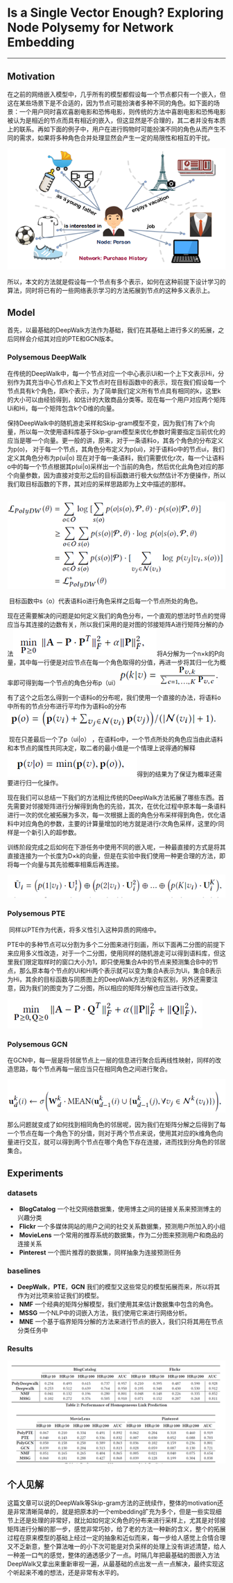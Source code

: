 # Is a Single Vector Enough? Exploring Node Polysemy for Network Embedding

------

## Motivation

​	在之前的网络嵌入模型中，几乎所有的模型都假设每一个节点都只有一个嵌入，但这在某些场景下是不合适的，因为节点可能扮演者多种不同的角色。如下面的场景：一个用户同时喜欢喜剧电影和恐怖电影，则传统的方法中喜剧电影和恐怖电影被认为是相近的节点而具有相近的嵌入，但这显然是不合理的，其二者并没有本质上的联系。再如下面的例子中，用户在进行购物时可能扮演不同的角色从而产生不同的需求，如果将多种角色合并处理显然会产生一定的局限性和相互的干扰。

![image-20200103100146792](https://github.com/linzihan-backforward/PaperNotes/blob/master/KDD/%5BKDD2019%5D%20Is%20a%20Single%20Vector%20Enough_%20Exploring%20Node%20Polysemy%20for%20Network%20Embedding/image-20200103100146792.png?raw=true)

​	所以，本文的方法就是假设每一个节点有多个表示，如何在这种前提下设计学习的算法，同时将已有的一些网络表示学习的方法拓展到节点的这种多义表示上。

## Model

​	首先，以最基础的DeepWalk方法作为基础，我们在其基础上进行多义的拓展，之后同样会介绍其对应的PTE和GCN版本。

### Polysemous DeepWalk

​	在传统的DeepWalk中，每一个节点对应一个中心表示Ui和一个上下文表示Hi，分别作为其充当中心节点和上下文节点时在目标函数中的表示，现在我们假设每一个节点具有k个角色，即k个表示，为了简单我们定义所有节点具有相同的k，这里k的大小可以由经验得到，如估计的大致商品分类等。现在每一个用户对应两个矩阵Ui和Hi，每一个矩阵包含k个D维的向量。

​	保持DeepWalk中的随机游走采样和Skip-gram模型不变，因为我们有了k个向量，所以每一次使用语料库基于Skip-gram模型来优化参数时需要指定当前优化的应当是哪一个向量。更一般的讲，原来，对于一条语料o，其各个角色的分布定义为p(o)， 对于每一个节点，其角色分布定义为p(ui)，对于语料o中的节点ui，我们定义其角色分布为p(ui|o) 现在对于每一条语料，我们需要优化r次，每一个让语料o中的每一个节点根据其p(ui|o)采样出一个当前的角色，然后优化此角色对应的那个向量参数，因为直接对变形之后的目标函数进行极大似然估计不方便操作，所以我们取目标函数的下界，其对应的采样思路即为上文中描述的那样。

​	![image-20200103102907583](https://github.com/linzihan-backforward/PaperNotes/blob/master/KDD/%5BKDD2019%5D%20Is%20a%20Single%20Vector%20Enough_%20Exploring%20Node%20Polysemy%20for%20Network%20Embedding/image-20200103102907583.png?raw=true)

​	目标函数中s（o）代表语料o进行角色采样之后每一个节点所处的角色。

​	现在还需要解决的问题是如何定义我们的角色分布，一个直观的想法时节点的觉得应当与其连接的边数有关，所以我们采用的是对图的邻接矩阵A进行矩阵分解的办法![image-20200103103236357](https://github.com/linzihan-backforward/PaperNotes/blob/master/KDD/%5BKDD2019%5D%20Is%20a%20Single%20Vector%20Enough_%20Exploring%20Node%20Polysemy%20for%20Network%20Embedding/image-20200103103236357.png?raw=true)将A分解为一个n×k的P向量，其中每一行便是对应节点在每一个角色取得的分值，再进一步将其归一化为概率即可得到每一个节点的角色分布p（ui）![image-20200103103443378](https://github.com/linzihan-backforward/PaperNotes/blob/master/KDD/%5BKDD2019%5D%20Is%20a%20Single%20Vector%20Enough_%20Exploring%20Node%20Polysemy%20for%20Network%20Embedding/image-20200103103443378.png?raw=true)

​	有了这个之后怎么得到一个语料o的分布呢，我们使用一个直接的办法，将语料o中所有的节点分布进行平均作为语料o的分布![image-20200103103614597](https://github.com/linzihan-backforward/PaperNotes/blob/master/KDD/%5BKDD2019%5D%20Is%20a%20Single%20Vector%20Enough_%20Exploring%20Node%20Polysemy%20for%20Network%20Embedding/image-20200103103611213.png?raw=true)

​	现在只差最后一个了p（ui|o） ，在语料o中，一个节点所处的角色应当由此语料和本节点的属性共同决定，取二者的最小值是一个情理上说得通的解释![image-20200103103901774](https://github.com/linzihan-backforward/PaperNotes/blob/master/KDD/%5BKDD2019%5D%20Is%20a%20Single%20Vector%20Enough_%20Exploring%20Node%20Polysemy%20for%20Network%20Embedding/image-20200103103901774.png?raw=true)得到的结果为了保证为概率还需要进行归一化操作。

​	现在我们可以总结一下我们的方法相比传统的DeepWalk方法拓展了哪些东西。首先需要对邻接矩阵进行分解得到角色的先验，其次，在优化过程中原本每一条语料进行一次的优化被拓展为多次，每一次根据上面的角色分布采样得到角色，优化语料中对应角色的参数，主要的计算量增加的地方就是进行r次角色采样，这里的r同样是一个新引入的超参数。

​	训练阶段完成之后如何在下游任务中使用不同的嵌入呢，一种最直接的方式是将其直接连接为一个长度为D×k的向量，但是在实验中我们使用一种更合理的方法，即将每一个向量与其先验概率相乘后再连接。

![image-20200103104712582](https://github.com/linzihan-backforward/PaperNotes/blob/master/KDD/%5BKDD2019%5D%20Is%20a%20Single%20Vector%20Enough_%20Exploring%20Node%20Polysemy%20for%20Network%20Embedding/image-20200103104712582.png?raw=true)

### Polysemous PTE

​	同样以PTE作为代表，将多义性引入这种异质的网络中。

​	PTE中的多种节点可以分割为多个二分图来进行刻画，所以下面再二分图的前提下来应用多义性改造，对于一个二分图，使用同样的随机游走可以得到语料库，但这里我们限定取样时的窗口大小为1，即只使用集合A中的节点来预测集合B中的节点，那么原本每个节点的Ui和Hi两个表示就可以变为集合A表示为Ui，集合B表示为Hi，其余的目标函数与同质图上的DeepWalk方法均没有区别，另外还需要注意，因为我们的图变为了二分图，所以相应的矩阵分解也应当进行改变。

![image-20200103110556276](https://github.com/linzihan-backforward/PaperNotes/blob/master/KDD/%5BKDD2019%5D%20Is%20a%20Single%20Vector%20Enough_%20Exploring%20Node%20Polysemy%20for%20Network%20Embedding/image-20200103110556276.png?raw=true)

### Polysemous GCN

​	在GCN中，每一层是将邻居节点上一层的信息进行聚合后再线性映射，同样的改造思路，每个节点再每一层应当只在相同角色之间进行聚合。

![image-20200103110836758](https://github.com/linzihan-backforward/PaperNotes/blob/master/KDD/%5BKDD2019%5D%20Is%20a%20Single%20Vector%20Enough_%20Exploring%20Node%20Polysemy%20for%20Network%20Embedding/image-20200103110836758.png?raw=true)

​	那么问题就变成了如何找到相同角色的邻居呢，因为我们在矩阵分解之后得到了每一个节点在每一个角色下的分值，则对于两个节点来说，使用其对应的k维角色向量进行交互，就可以得到两个节点在哪个角色下存在连接，进而找到分角色的邻居集合。



## Experiments

### datasets

- ​	**BlogCatalog** 一个社交网络数据集，使用博主之间的链接关系来预测博主的兴趣分类
- ​    **Flickr**  一个多媒体网站的用户之间的社交关系数据集，预测用户所加入的小组
- ​    **MovieLens**  一个常用的推荐系统的数据集，作为二分图来预测用户和商品的连接关系
- ​    **Pinterest**  一个图片推荐的数据集，同样抽象为连接预测任务

### baselines

- ​	**DeepWalk**，**PTE**，**GCN** 我们的模型又这些常见的模型拓展而来，所以将其作为对比项来验证我们的模型。
- ​    **NMF** 一个经典的矩阵分解模型，我们使用其来估计数据集中包含的角色。
- ​    **MSSG**  一个NLP中的词嵌入方法，我们使用它来进行网络分析。
- ​    **MNE**   一个基于临界矩阵分解的方法来进行节点的嵌入，我们只将其用在节点分类任务中

### Results

![image-20200103152009450](https://github.com/linzihan-backforward/PaperNotes/blob/master/KDD/%5BKDD2019%5D%20Is%20a%20Single%20Vector%20Enough_%20Exploring%20Node%20Polysemy%20for%20Network%20Embedding/image-20200103152009450.png?raw=true)

## 个人见解

​	这篇文章可以说的DeepWalk等Skip-gram方法的正统续作，整体的motivation还是非常清晰简单的，就是把原本的一个embedding扩充为多个，但是一些实现细节上还是处理的非常好，就比如如何定义角色的分布来进行采样上，尤其是对邻接矩阵进行分解的那一步，感觉非常巧妙，给了老的方法一种新的含义，整个的拓展过程在原来模型的基础上经过一定的抽象和近似而来，每一步给人感觉上合情合理又不乏新意，整个算法唯一的小下次可能是对负采样的处理上没有讲述清楚，给人一种差一口气的感觉，整体的通透感少了一点。时隔几年把最基础的图嵌入方法DeepWalk又拿出来重新审视一遍，从最基础的点出发一点一点解决，最终实现这个听起来不难的想法，还是非常有水平的。